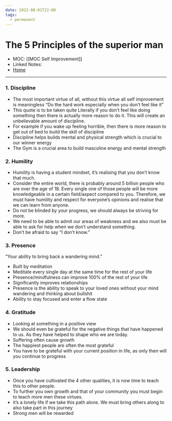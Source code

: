 ```yaml
---
date: 2022-08-01T22:00
tags:
  - permanent
---
```

# The 5 Principles of the superior man
- MOC: [[MOC Self Improvement]]
- Linked Notes: 
- [Home](https://misudashi.ga/)
---------- 
### 1. Discipline 
- The most important virtue of all, without this virtue all self improvement is meaningless “Do the hard work especially when you don’t feel like it” 
- This quote is to be taken quite Literally if you don’t feel like doing something then there is actually more reason to do it. This will create an unbelievable amount of discipline. 
- For example if you wake up feeling horrible, then there is more reason to get out of bed to build the skill of discipline 
- Discipline helps builds mental and physical strength which is crucial to our winner energy 
- The Gym is a crucial area to build masculine energy and mental strength 

### 2. Humility 
- Humility is having a student mindset, it’s realising that you don’t know that much. 
- Consider the entire world, there is probably around 5 billion people who are over the age of 18. Every single one of those people will be more knowledgeable in a certain field/aspect compared to you. Therefore, we must have humility and respect for everyone’s opinions and realise that we can learn from anyone. 
- Do not be blinded by your progress, we should always be striving for more. 
- We need to be able to admit our areas of weakness and we also must be able to ask for help when we don’t understand something. 
- Don’t be afraid to say “I don’t know.” 

### 3. Presence 
“Your ability to bring back a wandering mind.” 
- Built by meditation 
- Meditate every single day at the same time for the rest of your life 
- Presence/mindfulness can improve 100% of the rest of your life 
- Significantly improves relationships 
- Presence is the ability to speak to your loved ones without your mind wandering and thinking about bullshit 
- Ability to stay focused and enter a flow state 

### 4. Gratitude 
- Looking at something in a positive view 
- We should even be grateful for the negative things that have happened to us. As they have helped to shape who we are today. 
- Suffering often cause growth 
- The happiest people are often the most grateful 
- You have to be grateful with your current position in life, as only then will you continue to progress 

### 5. Leadership
- Once you have cultivated the 4 other qualities, it is now time to teach this to other people. 
- To further you own growth and that of your community you must begin to teach more men these virtues. 
- it’s a lonely life if we take this path alone. We must bring others along to also take part in this journey 
- Strong men will be rewarded